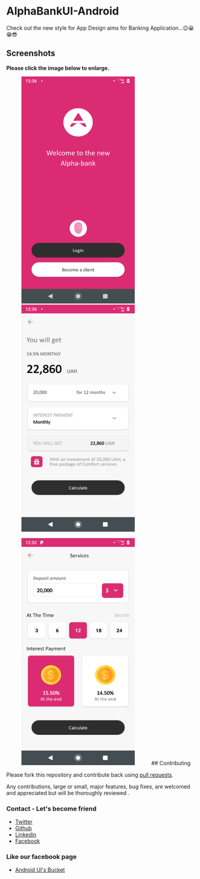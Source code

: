 # AlphaBankUI-Android
Check out the new style for App Design aims for Banking Application...😉😀😁😎

## Screenshots

**Please click the image below to enlarge.**

<img src="https://github.com/Shashank02051997/AlphaBankUI-Android/blob/master/Screenshots/Screenshot_20190314-003606.png" height="600" width="300" hspace="40"><img src="https://github.com/Shashank02051997/AlphaBankUI-Android/blob/master/Screenshots/Screenshot_20190314-003610.png" height="600" width="300" hspace="40">

<img src="https://github.com/Shashank02051997/AlphaBankUI-Android/blob/master/Screenshots/Screenshot_20190314-005254.png" height="600" width="300" hspace="40">
## Contributing

Please fork this repository and contribute back using
[pull requests](https://github.com/Shashank02051997/AlphaBankingUI-Android/pulls).

Any contributions, large or small, major features, bug fixes, are welcomed and appreciated
but will be thoroughly reviewed .

### Contact - Let's become friend
- [Twitter](https://twitter.com/shashank020597)
- [Github](https://github.com/Shashank02051997)
- [Linkedin](https://www.linkedin.com/in/shashank-singhal-a87729b5/)
- [Facebook](https://www.facebook.com/shashanksinghal02)

### Like our facebook page
- [Android UI's Bucket](https://www.facebook.com/androiduisbucket)
